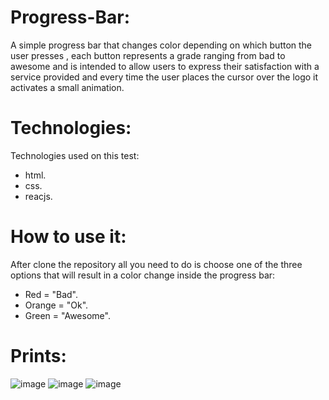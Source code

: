 # Progress-Bar:
A simple progress bar that changes color depending on which button the user presses , each button represents a grade ranging from bad to awesome and is intended to allow users to express their satisfaction with a service provided and every time the user places the cursor over the logo it activates a small animation.

# Technologies:
Technologies used on this test:
- html.
- css.
- reacjs.

# How to use it:
After clone the repository all you need to do is choose one of the three options that will result in a color change inside the progress bar:
- Red = "Bad".
- Orange = "Ok".
- Green = "Awesome".

# Prints:

![image](https://user-images.githubusercontent.com/74571057/121968696-2743e600-cd49-11eb-8c13-bd0c65bbd6c1.png)
![image](https://user-images.githubusercontent.com/74571057/121968738-3f1b6a00-cd49-11eb-8edd-a0b2e243f599.png)
![image](https://user-images.githubusercontent.com/74571057/121968756-45a9e180-cd49-11eb-97f4-55985389c119.png)


